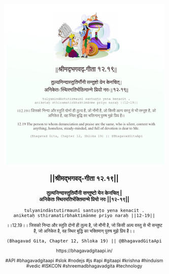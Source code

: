 <img src="../../asset/BG_12_19.png"/>
<center><h2>||श्रीमद्‍भगवद्‍-गीता १२.१९||</h2>
<h3>तुल्यनिन्दास्तुतिर्मौनी सन्तुष्टो येन केनचित् |<br/>अनिकेतः स्थिरमतिर्भक्तिमान्मे प्रियो नरः ||१२-१९||</h3>
<pre>tulyanindāstutirmaunī santuṣṭo yena kenacit .<br/>aniketaḥ sthiramatirbhaktimānme priyo naraḥ ||12-19||</pre>
<p>।।12.19।। जिसको निन्दा और स्तुति दोनों ही तुल्य है, जो मौनी है, जो किसी अल्प वस्तु से भी सन्तुष्ट है, जो अनिकेत है, वह स्थिर बुद्धि का भक्तिमान् पुरुष मुझे प्रिय है।।</p>
<pre>(Bhagavad Gita, Chapter 12, Shloka 19) || @BhagavadGitaApi</pre><p>https://bhagavadgitaapi.in/</p><p>#API #bhagavadgitaapi #slok #nodejs #js #api #gitaapi #krishna #hinduism #vedic #ISKCON #shreemadbhagavadgita #technology</p></center>